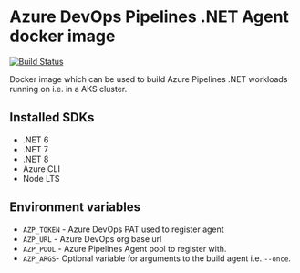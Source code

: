 # Azure DevOps Pipelines .NET Agent docker image

[![Build Status](https://dev.azure.com/wcom/General/_apis/build/status%2FWCOM.AzurePipelines.DotNet.Agent?branchName=main)](https://dev.azure.com/wcom/General/_build/latest?definitionId=105&branchName=main)

Docker image which can be used to build Azure Pipelines .NET workloads running on i.e. in a AKS cluster.

## Installed SDKs

* .NET 6
* .NET 7
* .NET 8
* Azure CLI
* Node LTS

## Environment variables

* `AZP_TOKEN` - Azure DevOps PAT used to register agent
* `AZP_URL` - Azure DevOps org base url
* `AZP_POOL` - Azure Pipelines Agent pool to register with.
* `AZP_ARGS`- Optional variable for arguments to the build agent i.e. `--once`.
